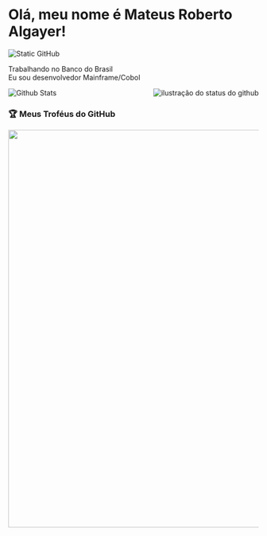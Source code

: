 # Olá, meu nome é Mateus Roberto Algayer!

<img src="https://img.shields.io/static/v1?label=Overview&message=MateusAlgayer&color=f8efd4&style=for-the-badge&logo=GitHub" alt="Static GitHub">

<p>Trabalhando no Banco do Brasil<br/> Eu sou desenvolvedor Mainframe/Cobol</p>

<div  align='right'>
<img
align="left"
src="https://github-readme-stats.vercel.app/api/top-langs/?username=MateusAlgayer&theme=dark&hide_border=false&include_all_commits=true&count_private=true&layout=compact"
alt="Github Stats"
/>
<img src="https://github-readme-stats.vercel.app/api?username=MateusAlgayer&show_icons=true&theme=dark&cache_seconds=2300" alt="ilustração do status do github">
</div>

### 🏆 Meus Troféus do GitHub

<p align="center">
  <a
    href="https://github.com/ryo-ma/github-profile-trophy"
    title="repositório de troféus"
  >
    <img
      width="800"
      src="https://github-profile-trophy.vercel.app/?username=MateusAlgayer&column=8&theme=darkhub&no-frame=true&no-bg=true"
    />
  </a>
</p>
